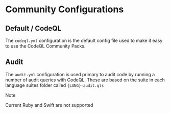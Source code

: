 # Community Configurations

## Default / CodeQL

The `codeql.yml` configuration is the default config file used to make it easy to use the CodeQL Community Packs.

## Audit

The `audit.yml` configuration is used primary to audit code by running a number of audit queries with CodeQL.
These are based on the suite in each language suites folder called `{LANG}-audit.qls`

> [!NOTE]
> Current Ruby and Swift are not supported
